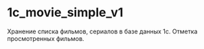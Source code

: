 # 1c_movie_simple_v1

Хранение списка фильмов, сериалов в базе данных 1с. Отметка просмотренных фильмов.
